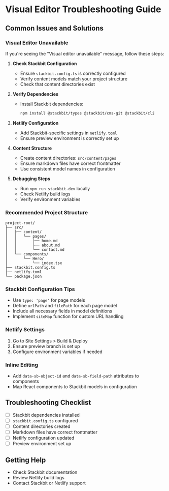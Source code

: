 # Visual Editor Troubleshooting Guide

## Common Issues and Solutions

### Visual Editor Unavailable

If you're seeing the "Visual editor unavailable" message, follow these steps:

1. **Check Stackbit Configuration**
   - Ensure `stackbit.config.ts` is correctly configured
   - Verify content models match your project structure
   - Check that content directories exist

2. **Verify Dependencies**
   - Install Stackbit dependencies:
     ```bash
     npm install @stackbit/types @stackbit/cms-git @stackbit/cli
     ```

3. **Netlify Configuration**
   - Add Stackbit-specific settings in `netlify.toml`
   - Ensure preview environment is correctly set up

4. **Content Structure**
   - Create content directories: `src/content/pages`
   - Ensure markdown files have correct frontmatter
   - Use consistent model names in configuration

5. **Debugging Steps**
   - Run `npm run stackbit-dev` locally
   - Check Netlify build logs
   - Verify environment variables

### Recommended Project Structure

```
project-root/
├── src/
│   ├── content/
│   │   └── pages/
│   │       ├── home.md
│   │       ├── about.md
│   │       └── contact.md
│   └── components/
│       └── Hero/
│           └── index.tsx
├── stackbit.config.ts
├── netlify.toml
└── package.json
```

### Stackbit Configuration Tips

- Use `type: 'page'` for page models
- Define `urlPath` and `filePath` for each page model
- Include all necessary fields in model definitions
- Implement `siteMap` function for custom URL handling

### Netlify Settings

1. Go to Site Settings > Build & Deploy
2. Ensure preview branch is set up
3. Configure environment variables if needed

### Inline Editing

- Add `data-sb-object-id` and `data-sb-field-path` attributes to components
- Map React components to Stackbit models in configuration

## Troubleshooting Checklist

- [ ] Stackbit dependencies installed
- [ ] `stackbit.config.ts` configured
- [ ] Content directories created
- [ ] Markdown files have correct frontmatter
- [ ] Netlify configuration updated
- [ ] Preview environment set up

## Getting Help

- Check Stackbit documentation
- Review Netlify build logs
- Contact Stackbit or Netlify support
